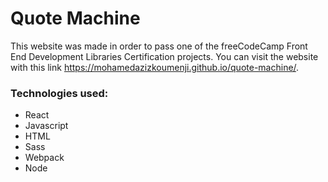 # Quote Machine
This website was made in order to pass one of the freeCodeCamp Front End Development Libraries Certification projects. You can visit the website with this link https://mohamedazizkoumenji.github.io/quote-machine/.
### Technologies used:
- React
- Javascript
- HTML
- Sass
- Webpack
- Node
